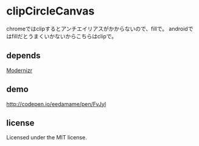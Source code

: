 clipCircleCanvas
================

chromeではclipするとアンチエイリアスがかからないので、fillで。
androidではfillだとうまくいかないからこちらはclipで。

## depends
[Modernizr](http://modernizr.com/)

## demo
http://codepen.io/eedamame/pen/FvJyl

## license
Licensed under the MIT license.

